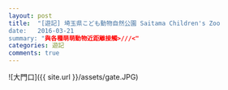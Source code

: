 ```yaml
---
layout: post
title:  "[遊記] 埼玉県こども動物自然公園 Saitama Children's Zoo
date:   2016-03-21
summary: "與各種萌萌動物近距離接觸>///<"
categories: 遊記
comments: true
---
```


![大門口]({{ site.url }}/assets/gate.JPG)